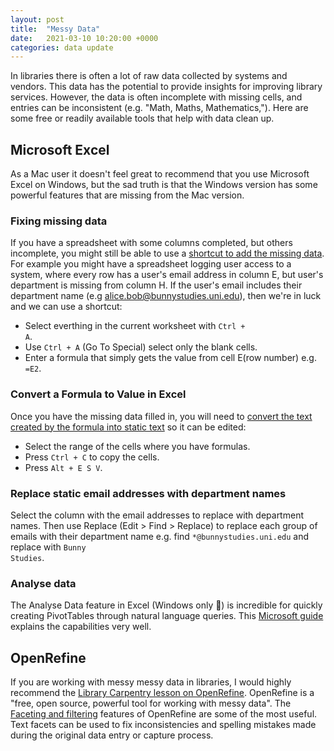 ```yaml
---
layout: post
title:  "Messy Data"
date:   2021-03-10 10:20:00 +0000
categories: data update
---
```

In libraries there is often a lot of raw data collected by systems and vendors. This data has the potential to provide insights for improving library services. However, the data is often incomplete with missing cells, and entries can be inconsistent (e.g. "Math, Maths, Mathematics,"). Here are some free or readily available tools that help with data clean up.

## Microsoft Excel
As a Mac user it doesn't feel great to recommend that you use Microsoft Excel on Windows, but the sad truth is that the Windows version has some powerful features that are missing from the Mac version.

### Fixing missing data
If you have a spreadsheet with some columns completed, but others incomplete, you might still be able to use a [shortcut to add the missing data](https://exceljet.net/lessons/shortcut-recipe-fill-in-missing-data). For example you might have a spreadsheet logging user access to a system, where every row has a user's email address in column E, but user's department is missing from column H. If the user's email includes their department name (e.g alice.bob@bunnystudies.uni.edu), then we're in luck and we can use a shortcut:

- Select everthing in the current worksheet with <code>Ctrl + A</code>.
- Use <code>Ctrl + A</code> (Go To Special) select only the blank cells.
- Enter a formula that simply gets the value from cell E(row number) e.g. <code>=E2</code>.


### Convert a Formula to Value in Excel
Once you have the missing data filled in, you will need to [convert the text created by the formula into static text](https://excelchamps.com/blog/convert-to-value/) so it can be edited:
- Select the range of the cells where you have formulas.
- Press <code>Ctrl + C</code> to copy the cells.
- Press <code>Alt + E S V</code>.

### Replace static email addresses with department names
Select the column with the email addresses to replace with department names. Then use Replace (Edit > Find > Replace) to replace each group of emails with their department name e.g. find <code>*@bunnystudies.uni.edu</code> and replace with <code>Bunny Studies</code>.

### Analyse data
The Analyse Data feature in Excel (Windows only 🙁️) is incredible for quickly creating PivotTables through natural language queries. This [Microsoft guide](https://support.microsoft.com/en-gb/office/analyze-data-in-excel-3223aab8-f543-4fda-85ed-76bb0295ffc4?ui=en-us&rs=en-gb&ad=gb) explains the capabilities very well.

## OpenRefine
If you are working with messy messy data in libraries, I would highly recommend the [Library Carpentry lesson on OpenRefine](https://librarycarpentry.org/lc-open-refine/). OpenRefine is a "free, open source, powerful tool for working with messy data". The [Faceting and filtering](https://librarycarpentry.org/lc-open-refine/04-faceting-and-filtering/index.html) features of OpenRefine are some of the most useful. Text facets can be used to fix inconsistencies and spelling mistakes made during the original data entry or capture process.
